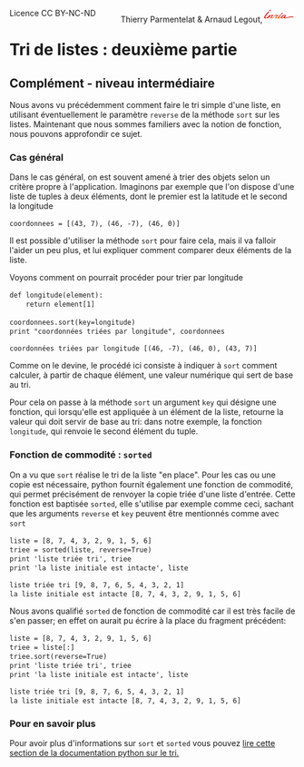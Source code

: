
<span style="float:left;">Licence CC BY-NC-ND</span><span style="float:right;">Thierry Parmentelat &amp; Arnaud Legout,<img src="../../media/inria-25.png" style="display:inline"></span><br/>

# Tri de listes : deuxième partie

## Complément - niveau intermédiaire

Nous avons vu précédemment comment faire le tri simple d'une liste, en utilisant éventuellement le paramètre `reverse` de la méthode `sort` sur les listes. Maintenant que nous sommes familiers avec la notion de fonction, nous pouvons approfondir ce sujet.

### Cas général

Dans le cas général, on est souvent amené à trier des objets selon un critère propre à l'application. Imaginons par exemple que l'on dispose d'une liste de tuples à deux éléments, dont le premier est la latitude et le second la longitude


```
coordonnees = [(43, 7), (46, -7), (46, 0)]
```

Il est possible d'utiliser la méthode `sort` pour faire cela, mais il va falloir l'aider un peu plus, et lui expliquer comment comparer deux éléments de la liste.

Voyons comment on pourrait procéder pour trier par longitude


```
def longitude(element):
    return element[1]

coordonnees.sort(key=longitude)
print "coordonnées triées par longitude", coordonnees
```

    coordonnées triées par longitude [(46, -7), (46, 0), (43, 7)]


Comme on le devine, le procédé ici consiste à indiquer à `sort` comment calculer, à partir de chaque élément, une valeur numérique qui sert de base au tri.

Pour cela on passe à la méthode `sort` un argument `key` qui désigne une fonction, qui lorsqu'elle est appliquée à un élément de la liste, retourne la valeur qui doit servir de base au tri: dans notre exemple, la fonction `longitude`, qui renvoie le second élément du tuple.

### Fonction de commodité : `sorted`

On a vu que `sort` réalise le tri de la liste "en place". Pour les cas ou une copie est nécessaire, python fournit également une fonction de commodité, qui permet précisément de renvoyer la copie triée d'une liste d'entrée. Cette fonction est baptisée `sorted`, elle s'utilise par exemple comme ceci, sachant que les arguments `reverse` et `key` peuvent être mentionnés comme avec `sort`


```
liste = [8, 7, 4, 3, 2, 9, 1, 5, 6]
triee = sorted(liste, reverse=True)
print 'liste triée tri', triee
print 'la liste initiale est intacte', liste
```

    liste triée tri [9, 8, 7, 6, 5, 4, 3, 2, 1]
    la liste initiale est intacte [8, 7, 4, 3, 2, 9, 1, 5, 6]


Nous avons qualifié `sorted` de fonction de commodité car il est très facile de s'en passer; en effet on aurait pu écrire à la place du fragment précédent:


```
liste = [8, 7, 4, 3, 2, 9, 1, 5, 6]
triee = liste[:]
triee.sort(reverse=True)
print 'liste triée tri', triee
print 'la liste initiale est intacte', liste
```

    liste triée tri [9, 8, 7, 6, 5, 4, 3, 2, 1]
    la liste initiale est intacte [8, 7, 4, 3, 2, 9, 1, 5, 6]


### Pour en savoir plus

Pour avoir plus d'informations sur `sort` et `sorted` vous pouvez [lire cette section de la documentation python sur le tri.](https://docs.python.org/2.7/howto/sorting.html)
